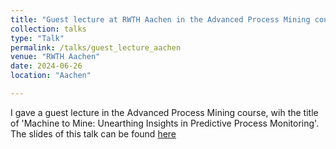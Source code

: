 ```yaml
---
title: "Guest lecture at RWTH Aachen in the Advanced Process Mining course"
collection: talks
type: "Talk"
permalink: /talks/guest_lecture_aachen
venue: "RWTH Aachen"
date: 2024-06-26
location: "Aachen"

---
```


I gave a guest lecture in the Advanced Process Mining course, wih the title of 'Machine to Mine: Unearthing Insights in Predictive Process Monitoring'. 
The slides of this talk can be found [here](https://jaripeeperkorn.github.io/files/GuestLectureAachen.pdf)